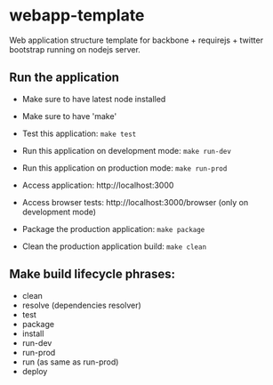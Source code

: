 # webapp-template

Web application structure template for backbone + requirejs + twitter bootstrap running on nodejs server.

## Run the application

+ Make sure to have latest node installed
+ Make sure to have 'make'

+ Test this application: ```make test```

+ Run this application on development mode: ```make run-dev```

+ Run this application on production mode: ```make run-prod```

+ Access application: http://localhost:3000

+ Access browser tests: http://localhost:3000/browser (only on development mode)

+ Package the production application: ```make package```

+ Clean the production application build: ```make clean```

## Make build lifecycle phrases:

+ clean
+ resolve (dependencies resolver)
+ test
+ package
+ install
+ run-dev
+ run-prod
+ run (as same as run-prod)
+ deploy